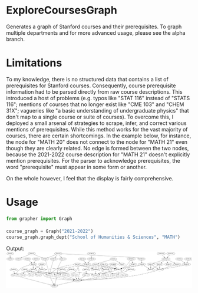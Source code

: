 # ExploreCoursesGraph

Generates a graph of Stanford courses and their prerequisites. To graph multiple departments and for more advanced usage, please see the alpha branch.

# Limitations

To my knowledge, there is no structured data that contains a list of prerequisites for Stanford courses. Consequently, course prerequisite information had to be parsed directly from raw course descriptions. This introduced a host of problems (e.g. typos like "STAT 116" instead of "STATS 116"; mentions of courses that no longer exist like "CME 103" and "CHEM 31X"; vagueries like "a basic understanding of undergraduate physics" that don't map to a single course or suite of courses). To overcome this, I deployed a small arsenal of strategies to scrape, infer, and correct various mentions of prerequisites. While this method works for the vast majority of courses, there are certain shortcomings. In the example below, for instance, the node for "MATH 20" does not connect to the node for "MATH 21" even though they are clearly related. No edge is formed between the two nodes, because the 2021-2022 course description for "MATH 21" doesn't explicitly mention prerequisites. For the parser to acknowledge prerequisites, the word "prerequisite" must appear in some form or another. 

On the whole however, I feel that the display is fairly comprehensive.

# Usage
```python
from grapher import Graph

course_graph = Graph("2021-2022")
course_graph.graph_dept("School of Humanities & Sciences", "MATH")
```

Output:
![alt text](https://github.com/FlyingWorkshop/ExploreCoursesGraph/blob/main/example.png)
